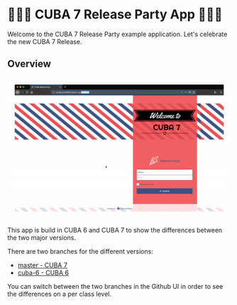 # 🎉🎉🎉 CUBA 7 Release Party App 🎉🎉🎉

Welcome to the CUBA 7 Release Party example application.  Let's celebrate the new CUBA 7 Release.

## Overview

![release-party-overview](https://github.com/mariodavid/cuba-7-release-party/blob/master/img/overview-cuba-7-release-party-app.gif)


This app is build in CUBA 6 and CUBA 7 to show the differences between the two major versions.

There are two branches for the different versions:

* [master - CUBA 7](https://github.com/mariodavid/cuba-7-release-party/tree/master)
* [cuba-6 - CUBA 6](https://github.com/mariodavid/cuba-7-release-party/tree/cuba-6)

You can switch between the two branches in the Github UI in order to see the differences on a per class level.

